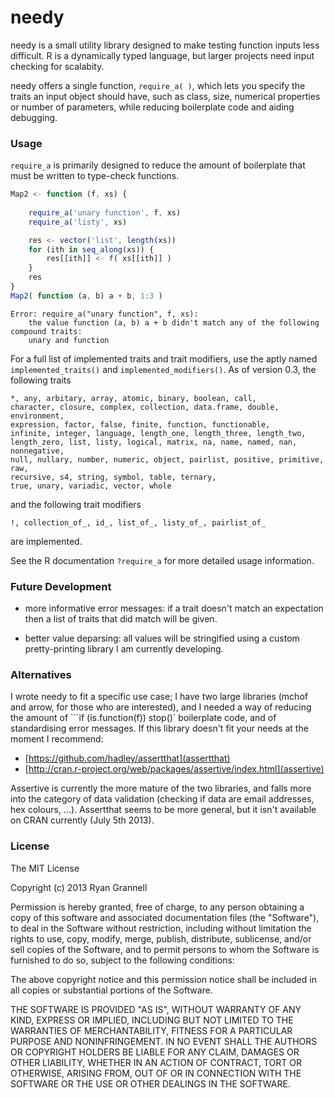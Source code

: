 needy
======

needy is a small utility library designed to make testing function
inputs less difficult. R is a dynamically typed language, but larger
projects need input checking for scalabity. 

needy offers a single function, ```require_a( )```, which lets you specify
the traits an input object should have, such as class, size,
numerical properties or number of parameters, while reducing boilerplate
code and aiding debugging.

### Usage

```require_a``` is primarily designed to reduce the amount of boilerplate 
that must be written to type-check functions. 

```javascript
Map2 <- function (f, xs) {
		
	require_a('unary function', f, xs)
	require_a('listy', xs)

	res <- vector('list', length(xs))
	for (ith in seq_along(xs)) {
		res[[ith]] <- f( xs[[ith]] )
	}
	res
}
Map2( function (a, b) a + b, 1:3 )
```
```
Error: require_a("unary function", f, xs): 
	the value function (a, b) a + b didn't match any of the following compound traits:
	unary and function
```

For a full list of implemented traits and trait modifiers,
use the aptly named ```implemented_traits()``` and ```implemented_modifiers()```.
As of version 0.3, the following traits

```
*, any, arbitary, array, atomic, binary, boolean, call, 
character, closure, complex, collection, data.frame, double, environment,
expression, factor, false, finite, function, functionable,
infinite, integer, language, length_one, length_three, length_two,
length_zero, list, listy, logical, matrix, na, name, named, nan, nonnegative,
null, nullary, number, numeric, object, pairlist, positive, primitive, raw,
recursive, s4, string, symbol, table, ternary,
true, unary, variadic, vector, whole
```

and the following trait modifiers

```
!, collection_of_, id_, list_of_, listy_of_, pairlist_of_
```

are implemented.

See the R documentation ```?require_a``` for more detailed usage information.

### Future Development

* more informative error messages: if a trait doesn't match an expectation
then a list of traits that did match will be given.

* better value deparsing: all values will be stringified using a 
custom pretty-printing library I am currently developing.

### Alternatives

I wrote needy to fit a specific use case; I have 
two large libraries (mchof and arrow, for those who are interested), and I needed
a way of reducing the amount of ```if (is.function(f)) stop()` boilerplate code,
and of standardising error messages. 
If this library doesn't fit your needs at the moment I recommend:

* [https://github.com/hadley/assertthat](assertthat)
* [http://cran.r-project.org/web/packages/assertive/index.html](assertive)

Assertive is currently the more mature of the two libraries, and falls more into
the category of data validation (checking if data are email addresses, hex colours, ...). Assertthat
seems to be more general, but it isn't available on CRAN currently (July 5th 2013).

### License

The MIT License

Copyright (c) 2013 Ryan Grannell

Permission is hereby granted, free of charge, to any person obtaining a copy
of this software and associated documentation files (the "Software"), to deal
in the Software without restriction, including without limitation the rights
to use, copy, modify, merge, publish, distribute, sublicense, and/or sell
copies of the Software, and to permit persons to whom the Software is
furnished to do so, subject to the following conditions:

The above copyright notice and this permission notice shall be included in
all copies or substantial portions of the Software.

THE SOFTWARE IS PROVIDED "AS IS", WITHOUT WARRANTY OF ANY KIND, EXPRESS OR
IMPLIED, INCLUDING BUT NOT LIMITED TO THE WARRANTIES OF MERCHANTABILITY,
FITNESS FOR A PARTICULAR PURPOSE AND NONINFRINGEMENT. IN NO EVENT SHALL THE
AUTHORS OR COPYRIGHT HOLDERS BE LIABLE FOR ANY CLAIM, DAMAGES OR OTHER
LIABILITY, WHETHER IN AN ACTION OF CONTRACT, TORT OR OTHERWISE, ARISING FROM,
OUT OF OR IN CONNECTION WITH THE SOFTWARE OR THE USE OR OTHER DEALINGS IN
THE SOFTWARE.
